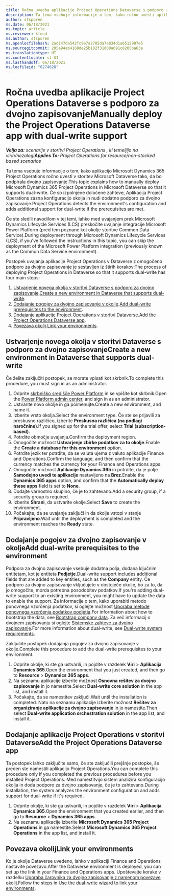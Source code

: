 ```yaml
---
title: Ročna uvedba aplikacije Project Operations Dataverse s podporo za dvojno zapisovanje
description: Ta tema vsebuje informacije o tem, kako ročno uvesti aplikacijo Project Operations Dataverse tako, da bo podpirala dvojno zapisovanje.
author: stsporen
ms.date: 06/18/2021
ms.topic: article
ms.reviewer: kfend
ms.author: stsporen
ms.openlocfilehash: 2ad147da542fc9e7a2705da7a834d1a6512907e5
ms.sourcegitcommit: 205a94ab4168de25b102f31d00a691c8205ba63e
ms.translationtype: HT
ms.contentlocale: sl-SI
ms.lasthandoff: 06/18/2021
ms.locfileid: "6274028"
---
```

# <a name="manually-deploy-the-project-operations-dataverse-app-with-dual-write-support"></a><span data-ttu-id="e71bd-103">Ročna uvedba aplikacije Project Operations Dataverse s podporo za dvojno zapisovanje</span><span class="sxs-lookup"><span data-stu-id="e71bd-103">Manually deploy the Project Operations Dataverse app with dual-write support</span></span>

<span data-ttu-id="e71bd-104">_**Velja za:** scenarije v storitvi Project Operations , ki temeljijo na virih/nezalogi_</span><span class="sxs-lookup"><span data-stu-id="e71bd-104">_**Applies To:** Project Operations for resource/non-stocked based scenarios_</span></span>

<span data-ttu-id="e71bd-105">Ta tema vsebuje informacije o tem, kako aplikacijo Microsoft Dynamics 365 Project Operations ročno uvesti v storitev Microsoft Dataverse tako, da bo podpirala dvojno zapisovanje.</span><span class="sxs-lookup"><span data-stu-id="e71bd-105">This topic explains how to manually deploy Microsoft Dynamics 365 Project Operations in Microsoft Dataverse so that it supports dual-write.</span></span> <span data-ttu-id="e71bd-106">Če so izpolnjene določene zahteve, Aplikacija Project Operations zazna konfiguracijo okolja in nudi dodatno podporo za dvojno zapisovanje.</span><span class="sxs-lookup"><span data-stu-id="e71bd-106">Project Operations detects the environment's configuration and adds additional support for dual-write if the prerequisites are met.</span></span>

<span data-ttu-id="e71bd-107">Če ste sledili navodilom v tej temi, lahko med uvajanjem prek Microsoft Dynamics Lifecycle Services (LCS) preskočite uvajanje integracije Microsoft Power Platform (pred tem poznane kot okolje storitve Common Data Service).</span><span class="sxs-lookup"><span data-stu-id="e71bd-107">During deployment through Microsoft Dynamics Lifecycle Services (LCS), if you've followed the instructions in this topic, you can skip the deployment of the Microsoft Power Platform integration (previously known as the Common Data Service environment).</span></span>

<span data-ttu-id="e71bd-108">Postopek uvajanja aplikacije Project Operations v Dataverse z omogočeno podporo za dvojno zapisovanje je sestavljen iz štirih korakov:</span><span class="sxs-lookup"><span data-stu-id="e71bd-108">The process of deploying Project Operations in Dataverse so that it supports dual-write has four main steps:</span></span>

1. <span data-ttu-id="e71bd-109">[Ustvarjenje novega okolja v storitvi Dataverse s podporo za dvojno zapisovanje](#create).</span><span class="sxs-lookup"><span data-stu-id="e71bd-109">[Create a new environment in Dataverse that supports dual-write](#create).</span></span>
2. <span data-ttu-id="e71bd-110">[Dodajanje pogojev za dvojno zapisovanje v okolje](#prerequisites).</span><span class="sxs-lookup"><span data-stu-id="e71bd-110">[Add dual-write prerequisites to the environment](#prerequisites).</span></span>
3. <span data-ttu-id="e71bd-111">[Dodajanje aplikacije Project Operations v storitvi Dataverse](#dataverse).</span><span class="sxs-lookup"><span data-stu-id="e71bd-111">[Add the Project Operations Dataverse app](#dataverse).</span></span>
4. <span data-ttu-id="e71bd-112">[Povezava okolij](#link).</span><span class="sxs-lookup"><span data-stu-id="e71bd-112">[Link your environments](#link).</span></span>

## <a name="create-a-new-environment-in-dataverse-that-supports-dual-write"></a><a name="create"></a><span data-ttu-id="e71bd-113">Ustvarjenje novega okolja v storitvi Dataverse s podporo za dvojno zapisovanje</span><span class="sxs-lookup"><span data-stu-id="e71bd-113">Create a new environment in Dataverse that supports dual-write</span></span>

<span data-ttu-id="e71bd-114">Če želite zaključiti postopek, se morate vpisati kot skrbnik.</span><span class="sxs-lookup"><span data-stu-id="e71bd-114">To complete this procedure, you must sign in as an administrator.</span></span>

1. <span data-ttu-id="e71bd-115">Odprite [skrbniško središče Power Platform](https://admin.powerplatform.com) in se vpišite kot skrbnik.</span><span class="sxs-lookup"><span data-stu-id="e71bd-115">Open the [Power Platform admin center](https://admin.powerplatform.com), and sign in as an administrator.</span></span>
2. <span data-ttu-id="e71bd-116">Ustvarite novo okolje in ga poimenujte.</span><span class="sxs-lookup"><span data-stu-id="e71bd-116">Create a new environment, and name it.</span></span>
3. <span data-ttu-id="e71bd-117">Izberite vrsto okolja.</span><span class="sxs-lookup"><span data-stu-id="e71bd-117">Select the environment type.</span></span> <span data-ttu-id="e71bd-118">Če ste se prijavili za preskusno različico, izberite **Preskusna različica (na podlagi naročnine)**.</span><span class="sxs-lookup"><span data-stu-id="e71bd-118">If you signed up for the trial offer, select **Trial (subscription-based)**.</span></span>
4. <span data-ttu-id="e71bd-119">Potrdite območje uvajanja.</span><span class="sxs-lookup"><span data-stu-id="e71bd-119">Confirm the deployment region.</span></span>
5. <span data-ttu-id="e71bd-120">Omogočite možnost **Ustvarjenje zbirke podatkov za to okolje**.</span><span class="sxs-lookup"><span data-stu-id="e71bd-120">Enable the **Create a database for this environment** option.</span></span> 
6. <span data-ttu-id="e71bd-121">Potrdite jezik ter potrdite, da se valuta ujema z valuto aplikacije Finance and Operations.</span><span class="sxs-lookup"><span data-stu-id="e71bd-121">Confirm the language, and then confirm that the currency matches the currency for your Finance and Operations apps.</span></span>
7. <span data-ttu-id="e71bd-122">Omogočite možnost **Aplikacije Dynamics 365** in potrdite, da je polje **Samodejno uvedi te aplikacije** nastavljeno na **Brez**.</span><span class="sxs-lookup"><span data-stu-id="e71bd-122">Enable the **Dynamics 365 apps** option, and confirm that the **Automatically deploy these apps** field is set to **None**.</span></span>
8. <span data-ttu-id="e71bd-123">Dodajte varnostno skupino, če je to zahtevano.</span><span class="sxs-lookup"><span data-stu-id="e71bd-123">Add a security group, if a security group is required.</span></span>
9. <span data-ttu-id="e71bd-124">Izberite **Shrani**, da ustvarite okolje.</span><span class="sxs-lookup"><span data-stu-id="e71bd-124">Select **Save** to create the environment.</span></span>
10. <span data-ttu-id="e71bd-125">Počakajte, da se uvajanje zaključi in da okolje vstopi v stanje **Pripravljeno**.</span><span class="sxs-lookup"><span data-stu-id="e71bd-125">Wait until the deployment is completed and the environment reaches the **Ready** state.</span></span>

## <a name="add-dual-write-prerequisites-to-the-environment"></a><a name="prerequisites"></a><span data-ttu-id="e71bd-126">Dodajanje pogojev za dvojno zapisovanje v okolje</span><span class="sxs-lookup"><span data-stu-id="e71bd-126">Add dual-write prerequisites to the environment</span></span>

<span data-ttu-id="e71bd-127">Podpora za dvojno zapisovanje vsebuje dodatna polja, dodana ključnim entitetam, kot je entiteta **Podjetje**.</span><span class="sxs-lookup"><span data-stu-id="e71bd-127">Dual-write support includes additional fields that are added to key entities, such as the **Company** entity.</span></span> <span data-ttu-id="e71bd-128">Če podporo za dvojno zapisovanje vključujete v obstoječe okolje, bo za to, da jo omogočite, morda potrebna posodobitev podatkov.</span><span class="sxs-lookup"><span data-stu-id="e71bd-128">If you're adding dual-write support to an existing environment, you might have to update the data to enable the support.</span></span> <span data-ttu-id="e71bd-129">Za informacije o tem, kako uporabiti metodo ponovnega vzorčenja podatkov, si oglejte možnost [Uporaba metode ponovnega vzorčenja podatkov podjetja](/dynamics365/fin-ops-core/dev-itpro/data-entities/dual-write/bootstrap-company-data).</span><span class="sxs-lookup"><span data-stu-id="e71bd-129">For information about how to bootstrap the data, see [Bootstrap company data](/dynamics365/fin-ops-core/dev-itpro/data-entities/dual-write/bootstrap-company-data).</span></span> <span data-ttu-id="e71bd-130">Za več informacij o dvojnem zapisovanju si oglejte [Sistemske zahteve za dvojno zapisovanje](/dynamics365/fin-ops-core/dev-itpro/data-entities/dual-write/dual-write-system-req).</span><span class="sxs-lookup"><span data-stu-id="e71bd-130">For more information about dual-write, see [Dual-write system requirements](/dynamics365/fin-ops-core/dev-itpro/data-entities/dual-write/dual-write-system-req).</span></span>

<span data-ttu-id="e71bd-131">Zaključite postopek dodajanja pogojev za dvojno zapisovanje v okolje.</span><span class="sxs-lookup"><span data-stu-id="e71bd-131">Complete this procedure to add the dual-write prerequisites to your environment.</span></span>

1. <span data-ttu-id="e71bd-132">Odprite okolje, ki ste ga ustvarili, in pojdite v razdelek **Viri** \> **Aplikacija Dynamics 365**.</span><span class="sxs-lookup"><span data-stu-id="e71bd-132">Open the environment that you just created, and then go to **Resource** \> **Dynamics 365 apps**.</span></span>
2. <span data-ttu-id="e71bd-133">Na seznamu aplikacije izberite možnost **Osnovna rešitev za dvojno zapisovanje** in jo namestite.</span><span class="sxs-lookup"><span data-stu-id="e71bd-133">Select **Dual-write core solution** in the app list, and install it.</span></span>
3. <span data-ttu-id="e71bd-134">Počakajte, da se namestitev zaključi.</span><span class="sxs-lookup"><span data-stu-id="e71bd-134">Wait until the installation is completed.</span></span> <span data-ttu-id="e71bd-135">Nato na seznamu aplikacije izberite možnost **Rešitev za organiziranje aplikacije za dvojno zapisovanje** in jo namestite.</span><span class="sxs-lookup"><span data-stu-id="e71bd-135">Then select **Dual-write application orchestration solution** in the app list, and install it.</span></span>

## <a name="add-the-project-operations-dataverse-app"></a><a name="dataverse"></a><span data-ttu-id="e71bd-136">Dodajanje aplikacije Project Operations v storitvi Dataverse</span><span class="sxs-lookup"><span data-stu-id="e71bd-136">Add the Project Operations Dataverse app</span></span>

<span data-ttu-id="e71bd-137">Ta postopek lahko zaključite samo, če ste zaključili prejšnje postopke, še preden ste namestili aplikacijo Project Operations.</span><span class="sxs-lookup"><span data-stu-id="e71bd-137">You can complete this procedure only if you completed the previous procedures before you installed Project Operations.</span></span> <span data-ttu-id="e71bd-138">Med namestitvijo sistem analizira konfiguracijo okolja in doda podporo za dvojno zapisovanje, če je to zahtevano.</span><span class="sxs-lookup"><span data-stu-id="e71bd-138">During installation, the system analyzes the environment configuration and adds support for dual-write if it's required.</span></span>

1. <span data-ttu-id="e71bd-139">Odprite okolje, ki ste ga ustvarili, in pojdite v razdelek **Viri** \> **Aplikacija Dynamics 365**.</span><span class="sxs-lookup"><span data-stu-id="e71bd-139">Open the environment that you created earlier, and then go to **Resource** \> **Dynamics 365 apps**.</span></span>
2. <span data-ttu-id="e71bd-140">Na seznamu aplikacije izberite **Microsoft Dynamics 365 Project Operations** in ga namestite.</span><span class="sxs-lookup"><span data-stu-id="e71bd-140">Select **Microsoft Dynamics 365 Project Operations** in the app list, and install it.</span></span>

## <a name="link-your-environments"></a><a name="link"></a><span data-ttu-id="e71bd-141">Povezava okolij</span><span class="sxs-lookup"><span data-stu-id="e71bd-141">Link your environments</span></span>

<span data-ttu-id="e71bd-142">Ko je okolje Dataverse uvedeno, lahko v aplikaciji Finance and Operations nastavite povezavo.</span><span class="sxs-lookup"><span data-stu-id="e71bd-142">After the Dataverse environment is deployed, you can set up the link in your Finance and Operations apps.</span></span> <span data-ttu-id="e71bd-143">Upoštevajte korake v razdelku [Uporaba čarovnika za dvojno zapisovanje z namenom povezave okolij](/dynamics365/fin-ops-core/dev-itpro/data-entities/dual-write/link-your-environment).</span><span class="sxs-lookup"><span data-stu-id="e71bd-143">Follow the steps in [Use the dual-write wizard to link your environments](/dynamics365/fin-ops-core/dev-itpro/data-entities/dual-write/link-your-environment).</span></span>
